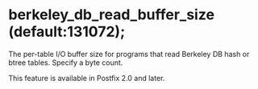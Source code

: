 # berkeley_db_read_buffer_size (default:131072); 


The per-table I/O buffer size for programs that read Berkeley DB
hash or btree tables.  Specify a byte count.



This feature is available in Postfix 2.0 and later.



